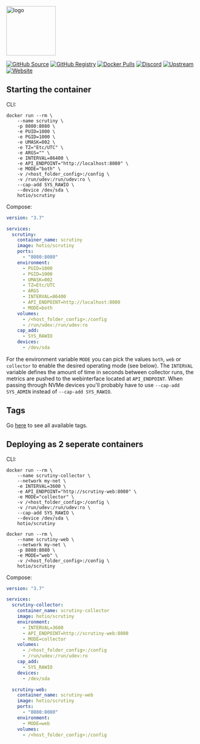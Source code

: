 [<img src="https://hotio.dev/img/scrutiny.png" alt="logo" height="130" width="130">](https://hotio.dev/img/scrutiny.png)

[![GitHub Source](https://img.shields.io/badge/github-source-ffb64c?style=flat-square&logo=github&logoColor=white&labelColor=757575)](https://github.com/hotio/scrutiny)
[![GitHub Registry](https://img.shields.io/badge/github-registry-ffb64c?style=flat-square&logo=github&logoColor=white&labelColor=757575)](https://github.com/orgs/hotio/packages/container/package/scrutiny)
[![Docker Pulls](https://img.shields.io/docker/pulls/hotio/scrutiny?color=ffb64c&style=flat-square&label=pulls&logo=docker&logoColor=white&labelColor=757575)](https://hub.docker.com/r/hotio/scrutiny)
[![Discord](https://img.shields.io/discord/610068305893523457?style=flat-square&color=ffb64c&label=discord&logo=discord&logoColor=white&labelColor=757575)](https://hotio.dev/discord)
[![Upstream](https://img.shields.io/badge/upstream-project-ffb64c?style=flat-square&labelColor=757575)](https://github.com/analogj/scrutiny)
[![Website](https://img.shields.io/badge/website-hotio.dev-ffb64c?style=flat-square&labelColor=757575)](https://hotio.dev/containers/scrutiny)

## Starting the container

CLI:

```shell
docker run --rm \
    --name scrutiny \
    -p 8080:8080 \
    -e PUID=1000 \
    -e PGID=1000 \
    -e UMASK=002 \
    -e TZ="Etc/UTC" \
    -e ARGS="" \
    -e INTERVAL=86400 \
    -e API_ENDPOINT="http://localhost:8080" \
    -e MODE="both" \
    -v /<host_folder_config>:/config \
    -v /run/udev:/run/udev:ro \
    --cap-add SYS_RAWIO \
    --device /dev/sda \
    hotio/scrutiny
```

Compose:

```yaml
version: "3.7"

services:
  scrutiny:
    container_name: scrutiny
    image: hotio/scrutiny
    ports:
      - "8080:8080"
    environment:
      - PUID=1000
      - PGID=1000
      - UMASK=002
      - TZ=Etc/UTC
      - ARGS
      - INTERVAL=86400
      - API_ENDPOINT=http://localhost:8080
      - MODE=both
    volumes:
      - /<host_folder_config>:/config
      - /run/udev:/run/udev:ro
    cap_add:
      - SYS_RAWIO
    devices:
      - /dev/sda
```

For the environment variable `MODE` you can pick the values `both`, `web` or `collector` to enable the desired operating mode (see below). The `INTERVAL` variable defines the amount of time in seconds between collector runs, the metrics are pushed to the webinterface located at `API_ENDPOINT`. When passing through NVMe devices you'll probably have to use `--cap-add SYS_ADMIN` instead of `--cap-add SYS_RAWIO`.

## Tags

Go [here](https://hotio.dev/containers-overview/#hotioscrutiny) to see all available tags.

## Deploying as 2 seperate containers

CLI:

```shell
docker run --rm \
    --name scrutiny-collector \
    --network my-net \
    -e INTERVAL=3600 \
    -e API_ENDPOINT="http://scrutiny-web:8080" \
    -e MODE="collector" \
    -v /<host_folder_config>:/config \
    -v /run/udev:/run/udev:ro \
    --cap-add SYS_RAWIO \
    --device /dev/sda \
    hotio/scrutiny
```

```shell
docker run --rm \
    --name scrutiny-web \
    --network my-net \
    -p 8080:8080 \
    -e MODE="web" \
    -v /<host_folder_config>:/config \
    hotio/scrutiny
```

Compose:

```yaml
version: "3.7"

services:
  scrutiny-collector:
    container_name: scrutiny-collector
    image: hotio/scrutiny
    environment:
      - INTERVAL=3600
      - API_ENDPOINT=http://scrutiny-web:8080
      - MODE=collector
    volumes:
      - /<host_folder_config>:/config
      - /run/udev:/run/udev:ro
    cap_add:
      - SYS_RAWIO
    devices:
      - /dev/sda

  scrutiny-web:
    container_name: scrutiny-web
    image: hotio/scrutiny
    ports:
      - "8080:8080"
    environment:
      - MODE=web
    volumes:
      - /<host_folder_config>:/config
```
